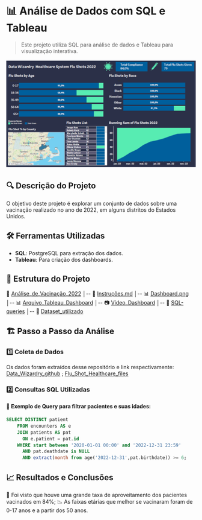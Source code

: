 
# 📊 Análise de Dados com SQL e Tableau

> Este projeto utiliza SQL para análise de dados e Tableau para visualização interativa.
>
> <p align="center">
  <img src="capa_flu_shot_dash.png" >
</p>

## 🔍 Descrição do Projeto
O objetivo deste projeto é explorar um conjunto de dados sobre uma vacinação realizado no ano de 2022, em alguns distritos do Estados Unidos.

## 🛠️ Ferramentas Utilizadas
- **SQL**: PostgreSQL para extração dos dados.
- **Tableau**: Para criação dos dashboards. 

## 📂 Estrutura do Projeto
📁 [Análise_de_Vacinação_2022](https://github.com/viniwallaz/Flu_shot_Healthcare/tree/main) │-- 📜 [Instruções.md](https://github.com/viniwallaz/Flu_shot_Healthcare/blob/main/README.md) │-- 📊 [Dashboard.png](https://github.com/viniwallaz/Flu_shot_Healthcare/blob/main/capa_flu_shot_dash.png) │-- 📊 [Arquivo_Tableau_Dashboard](https://github.com/viniwallaz/Flu_shot_Healthcare/blob/main/Flu%20Shot%20Dash%20Portfolio.twb)   │-- 📷 [Vídeo_Dashboard](https://drive.google.com/file/d/1sIox8pxtp4JnuUajl39DVqd144BY7eWK/view?usp=sharing) │-- 📂 [SQL-queries](https://github.com/viniwallaz/Flu_shot_Healthcare/blob/main/Flu_shot_SQL_final_script.sql) │-- 📂 [Dataset_utilizado](https://github.com/viniwallaz/Flu_shot_Healthcare/blob/main/Flu%20Demo%20Data%20(1).csv)


## 🏗️ Passo a Passo da Análise

### 1️⃣ Coleta de Dados
Os dados foram extraídos desse repositório e link respectivamente: [Data_Wizardry_github](https://github.com/Data-Wizardry) ; [Flu_Shot_Healthcare_files](https://datawizardry.academy/flu-shot-dashboard/)

### 2️⃣ Consultas SQL Utilizadas
#### 🔹 Exemplo de Query para filtrar pacientes e suas idades:
```sql
SELECT DISTINCT patient
	FROM encounters AS e
	JOIN patients AS pat
	  ON e.patient = pat.id
	WHERE start between '2020-01-01 00:00' and '2022-12-31 23:59'
	  AND pat.deathdate is NULL
	  AND extract(month from age('2022-12-31',pat.birthdate)) >= 6;
```
## 📈 Resultados e Conclusões
📌 Foi visto que houve uma grande taxa de aproveitamento dos pacientes vacinados em 84%;
📉 As faixas etárias que melhor se vacinaram foram de 0-17 anos e a partir dos 50 anos.

